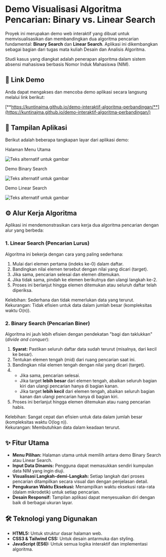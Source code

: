 # **Demo Visualisasi Algoritma Pencarian: Binary vs. Linear Search**

Proyek ini merupakan demo web interaktif yang dibuat untuk memvisualisasikan dan membandingkan dua algoritma pencarian fundamental: **Binary Search** dan **Linear Search**. Aplikasi ini dikembangkan sebagai bagian dari tugas mata kuliah Desain dan Analisis Algoritma.

Studi kasus yang diangkat adalah penerapan algoritma dalam sistem absensi mahasiswa berbasis Nomor Induk Mahasiswa (NIM).

## **🚀 Link Demo**

Anda dapat mengakses dan mencoba demo aplikasi secara langsung melalui link berikut:

[**https://kuntinajma.github.io/demo-interaktif-algoritma-perbandingan/**](https://kuntinajma.github.io/demo-interaktif-algoritma-perbandingan/)

## **📸 Tampilan Aplikasi**

Berikut adalah beberapa tangkapan layar dari aplikasi demo:

Halaman Menu Utama

![Teks alternatif untuk gambar](https://github.com/user-attachments/assets/351c2898-deb8-446c-8917-60569aaf00ba)

Demo Binary Search

![Teks alternatif untuk gambar](https://github.com/user-attachments/assets/cdf88ef0-846b-4e96-aaff-0f74992560b0)

Demo Linear Search

![Teks alternatif untuk gambar](https://github.com/user-attachments/assets/befc0673-8723-4129-911d-33a4fdfe3112)

## **⚙️ Alur Kerja Algoritma**

Aplikasi ini mendemonstrasikan cara kerja dua algoritma pencarian dengan alur yang berbeda:

### **1\. Linear Search (Pencarian Lurus)**

Algoritma ini bekerja dengan cara yang paling sederhana:

1. Mulai dari elemen pertama (indeks ke-0) dalam daftar.  
2. Bandingkan nilai elemen tersebut dengan nilai yang dicari (target).  
3. Jika sama, pencarian selesai dan elemen ditemukan.  
4. Jika tidak sama, pindah ke elemen berikutnya dan ulangi langkah ke-2.  
5. Proses ini berlanjut hingga elemen ditemukan atau seluruh daftar telah diperiksa.

Kelebihan: Sederhana dan tidak memerlukan data yang terurut.  
Kekurangan: Tidak efisien untuk data dalam jumlah besar (kompleksitas waktu O(n)).

### **2\. Binary Search (Pencarian Biner)**

Algoritma ini jauh lebih efisien dengan pendekatan "bagi dan taklukkan" (*divide and conquer*):

1. **Syarat:** Pastikan seluruh daftar data sudah terurut (misalnya, dari kecil ke besar).  
2. Tentukan elemen tengah (mid) dari ruang pencarian saat ini.  
3. Bandingkan nilai elemen tengah dengan nilai yang dicari (target).  
4.   
   * Jika sama, pencarian selesai.  
   * Jika target **lebih besar** dari elemen tengah, abaikan seluruh bagian kiri dan ulangi pencarian hanya di bagian kanan.  
   * Jika target **lebih kecil** dari elemen tengah, abaikan seluruh bagian kanan dan ulangi pencarian hanya di bagian kiri.  
5. Proses ini berlanjut hingga elemen ditemukan atau ruang pencarian habis.

Kelebihan: Sangat cepat dan efisien untuk data dalam jumlah besar (kompleksitas waktu O(log n)).  
Kekurangan: Membutuhkan data dalam keadaan terurut.

## **✨ Fitur Utama**

* **Menu Pilihan:** Halaman utama untuk memilih antara demo Binary Search atau Linear Search.  
* **Input Data Dinamis:** Pengguna dapat memasukkan sendiri kumpulan data NIM yang ingin diuji.  
* **Visualisasi Langkah-demi-Langkah:** Setiap langkah dari proses pencarian ditampilkan secara visual dan dengan penjelasan detail.  
* **Pengukuran Waktu Eksekusi:** Menampilkan waktu eksekusi rata-rata (dalam mikrodetik) untuk setiap pencarian.  
* **Desain Responsif:** Tampilan aplikasi dapat menyesuaikan diri dengan baik di berbagai ukuran layar.

## **🛠️ Teknologi yang Digunakan**

* **HTML5:** Untuk struktur dasar halaman web.  
* **CSS3 & Tailwind CSS:** Untuk desain antarmuka dan styling.  
* **JavaScript (ES6):** Untuk semua logika interaktif dan implementasi algoritma.
